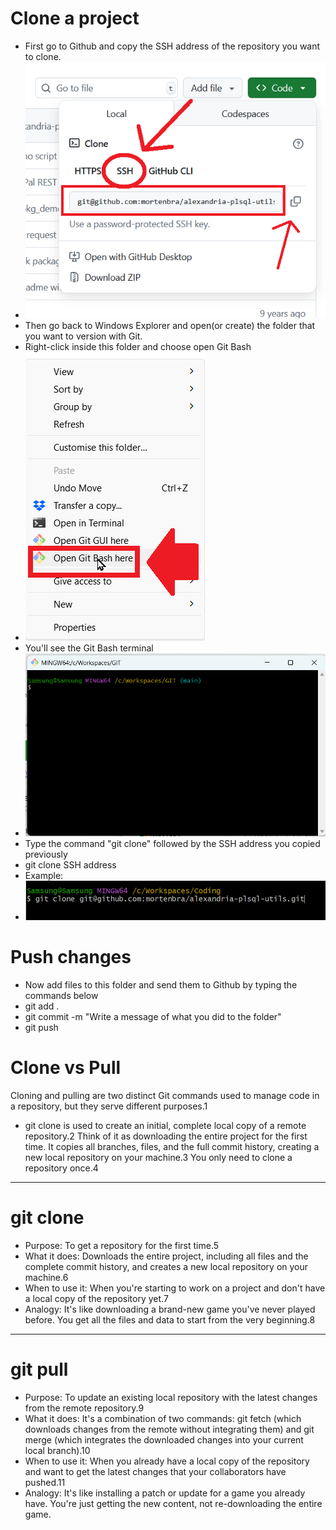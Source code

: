 # Clone a project
- First go to Github and copy the SSH address of the repository you want to clone.
- ![alt text](images/image022.png)
- Then go back to Windows Explorer and open(or create) the folder that you want to version with Git.
- Right-click inside this folder and choose open Git Bash
- ![alt text](images/image010.png)
- You'll see the Git Bash terminal
- ![alt text](images/image009.png)
- Type the command "git clone" followed by the SSH address you copied previously
- git clone SSH address
- Example:
- ![alt text](images/image021.png)
  
# Push changes
- Now add files to this folder and send them to Github by typing the commands below
- git add .
- git commit -m "Write a message of what you did to the folder"
- git push

# Clone vs Pull

Cloning and pulling are two distinct Git commands used to manage code in a repository, but they serve different purposes.1
- git clone is used to create an initial, complete local copy of a remote repository.2 Think of it as downloading the entire project for the first time. It copies all branches, files, and the full commit history, creating a new local repository on your machine.3 You only need to clone a repository once.4
---

# git clone

- Purpose: To get a repository for the first time.5
- What it does: Downloads the entire project, including all files and the complete commit history, and creates a new local repository on your machine.6
- When to use it: When you're starting to work on a project and don't have a local copy of the repository yet.7
- Analogy: It's like downloading a brand-new game you've never played before. You get all the files and data to start from the very beginning.8
---

# git pull

- Purpose: To update an existing local repository with the latest changes from the remote repository.9
- What it does: It's a combination of two commands: git fetch (which downloads changes from the remote without integrating them) and git merge (which integrates the downloaded changes into your current local branch).10
- When to use it: When you already have a local copy of the repository and want to get the latest changes that your collaborators have pushed.11
- Analogy: It's like installing a patch or update for a game you already have. You're just getting the new content, not re-downloading the entire game.